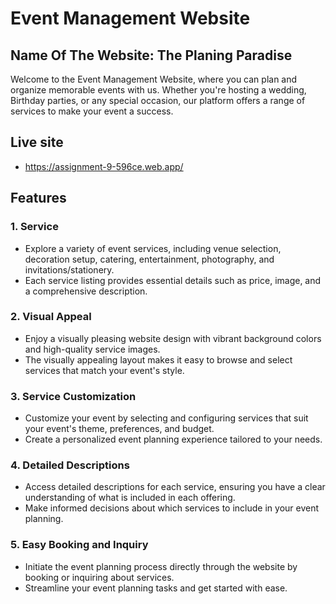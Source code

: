 # Event Management Website
## Name Of The Website: The Planing Paradise

Welcome to the Event Management Website, where you can plan and organize memorable events with us. Whether you're hosting a wedding, Birthday parties, or any special occasion, our platform offers a range of services to make your event a success.

## Live site

 - https://assignment-9-596ce.web.app/

## Features

### 1. Service 

- Explore a variety of event services, including venue selection, decoration setup, catering, entertainment, photography, and invitations/stationery.
- Each service listing provides essential details such as price, image, and a comprehensive description.

### 2. Visual Appeal

- Enjoy a visually pleasing website design with vibrant background colors and high-quality service images.
- The visually appealing layout makes it easy to browse and select services that match your event's style.

### 3. Service Customization

- Customize your event by selecting and configuring services that suit your event's theme, preferences, and budget.
- Create a personalized event planning experience tailored to your needs.

### 4. Detailed Descriptions

- Access detailed descriptions for each service, ensuring you have a clear understanding of what is included in each offering.
- Make informed decisions about which services to include in your event planning.

### 5. Easy Booking and Inquiry

- Initiate the event planning process directly through the website by booking or inquiring about services.
- Streamline your event planning tasks and get started with ease.

